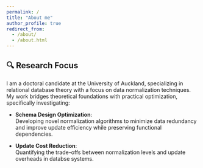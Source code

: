 ```yaml
---
permalink: /
title: "About me"
author_profile: true
redirect_from: 
  - /about/
  - /about.html
---
```

## 🔍 Research Focus
I am a doctoral candidate at the University of Auckland, specializing in relational database theory with a focus on data normalization techniques. My work bridges theoretical foundations with practical optimization, specifically investigating:

- **Schema Design Optimization**:  
  Developing novel normalization algorithms to minimize data redundancy and improve update efficiency while preserving functional dependencies.
  
- **Update Cost Reduction**:  
  Quantifying the trade-offs between normalization levels and update overheads in databse systems.
  
